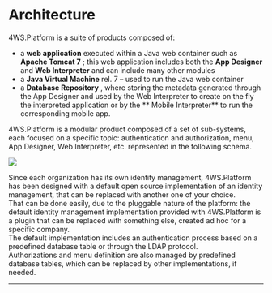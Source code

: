 # Architecture

4WS.Platform is a suite of products composed of:

* a  **web application**  executed within a Java web container such as  **Apache Tomcat 7** ; this web application includes both the  **App Designer**  and  **Web Interpreter**  and can include many other modules
* a  **Java Virtual Machine**  rel. 7 – used to run the Java web container
* a  **Database Repository** , where storing the metadata generated through the App Designer and used by the Web Interpreter to create on the fly the interpreted application or by the ** Mobile Interpreter**  to run the corresponding mobile app.

4WS.Platform is a modular product composed of a set of sub-systems, each focused on a specific topic: authentication and authorization, menu, App Designer, Web Interpreter, etc. represented in the following schema.

![](http://4wsplatform.org/wp-content/uploads/2015/12/arch-1-1024x649.png)

Since each organization has its own identity management, 4WS.Platform has been designed with a default open source implementation of an identity management, that can be replaced with another one of your choice.  
That can be done easily, due to the pluggable nature of the platform: the default identity management implementation provided with 4WS.Platform is a plugin that can be replaced with something else, created ad hoc for a specific company.  
The default implementation includes an authentication process based on a predefined database table or through the LDAP protocol.  
Authorizations and menu definition are also managed by predefined database tables, which can be replaced by other implementations, if needed.

---




